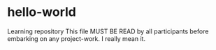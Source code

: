 # hello-world
Learning repository
This file MUST BE READ by all participants before embarking on any project-work.
I really mean it.

